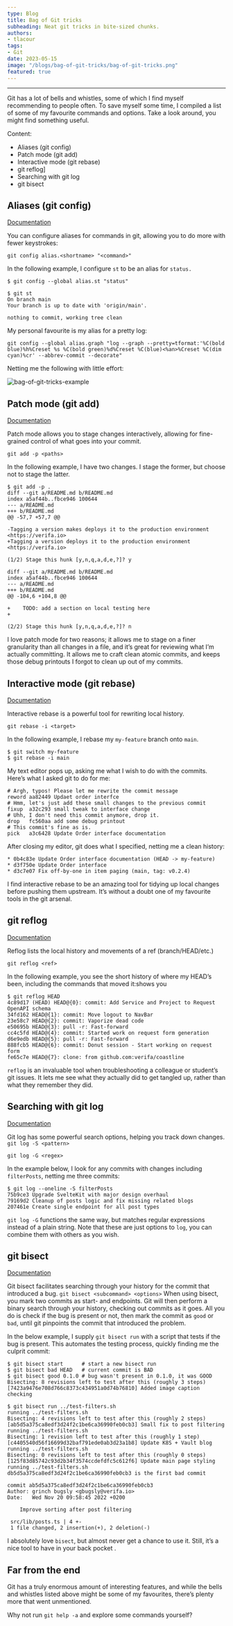 ```yaml
---
type: Blog
title: Bag of Git tricks
subheading: Neat git tricks in bite-sized chunks.
authors:
- tlacour
tags:
- Git
date: 2023-05-15
image: "/blogs/bag-of-git-tricks/bag-of-git-tricks.png"
featured: true
---
```


<script>
    import Admonition from '$lib/posts/admonition.svelte'
</script>

---

Git has a lot of bells and whistles, some of which I find myself recommending to people often.
To save myself some time, I compiled a list of some of my favourite commands and options.
Take a look around, you might find something useful.

Content:

- Aliases (git config)
- Patch mode (git add)
- Interactive mode (git rebase)
- git reflog]
- Searching with git log
- git bisect


## Aliases (git config)

[Documentation](https://git-scm.com/docs/git-config#Documentation/git-config.txt-alias)

You can configure aliases for commands in git, allowing you to do more with fewer keystrokes:

`git config alias.<shortname> "<command>"`

In the following example, I configure `st` to be an alias for `status.`

```
$ git config --global alias.st "status"

$ git st
On branch main
Your branch is up to date with 'origin/main'.

nothing to commit, working tree clean
```

My personal favourite is my alias for a pretty log:

`git config --global alias.graph "log --graph --pretty=tformat:'%C(bold blue)%h%Creset %s %C(bold green)%d%Creset %C(blue)<%an>%Creset %C(dim cyan)%cr' --abbrev-commit --decorate"`

Netting me the following with little effort:

![bag-of-git-tricks-example](/blogs/bag-of-git-tricks/bag-of-git-tricks-example.png)

## Patch mode (git add)

[Documentation](https://git-scm.com/docs/git-add#Documentation/git-add.txt--p)

Patch mode allows you to stage changes interactively, allowing for fine-grained control of what goes into your commit.

`git add -p <paths>`

In the following example, I have two changes. I stage the former, but choose not to stage the latter.

```
$ git add -p .
diff --git a/README.md b/README.md
index a5af44b..fbce946 100644
--- a/README.md
+++ b/README.md
@@ -57,7 +57,7 @@

-Tagging a version makes deploys it to the production environment <https://verifa.io>
+Tagging a version deploys it to the production environment <https://verifa.io>
 
(1/2) Stage this hunk [y,n,q,a,d,e,?]? y

diff --git a/README.md b/README.md
index a5af44b..fbce946 100644
--- a/README.md
+++ b/README.md
@@ -104,6 +104,8 @@ 

+    TODO: add a section on local testing here
+

(2/2) Stage this hunk [y,n,q,a,d,e,?]? n
```

I love patch mode for two reasons; it allows me to stage on a finer granularity than all changes in a file, and it’s great for reviewing what I’m actually committing. It allows me to craft clean atomic commits, and keeps those debug printouts I forgot to clean up out of my commits.

## Interactive mode (git rebase)

[Documentation](https://git-scm.com/docs/git-rebase#Documentation/git-rebase.txt--i)

Interactive rebase is a powerful tool for rewriting local history.

`git rebase -i <target>`

In the following example, I rebase my `my-feature` branch onto `main`.

```
$ git switch my-feature
$ git rebase -i main
```

My text editor pops up, asking me what I wish to do with the commits. Here’s what I asked git to do for me:

```
# Argh, typos! Please let me rewrite the commit message
reword aa82449 Updaet order interfce
# Hmm, let's just add these small changes to the previous commit
fixup  a32c293 small tweak to interface change
# Uhh, I don't need this commit anymore, drop it.
drop   fc560aa add some debug printout
# This commit's fine as is.
pick   a3c6428 Update Order interface documentation
```

After closing my editor, git does what I specified, netting me a clean history:

```
* 0b4c83e Update Order interface documentation (HEAD -> my-feature)
* d3f750e Update Order interface
* d3c7e07 Fix off-by-one in item paging (main, tag: v0.2.4)
```

I find interactive rebase to be an amazing tool for tidying up local changes before pushing them upstream. It’s without a doubt one of my favourite tools in the git arsenal.

## git reflog

[Documentation](https://git-scm.com/docs/git-reflog)

Reflog lists the local history and movements of a ref (branch/HEAD/etc.)

`git reflog <ref>`

In the following example, you see the short history of where my HEAD’s been, including the commands that moved it:shows you

```
$ git reflog HEAD
4c89d17 (HEAD) HEAD@{0}: commit: Add Service and Project to Request OpenAPI schema
34fd162 HEAD@{1}: commit: Move logout to NavBar
23e58c7 HEAD@{2}: commit: Vaporize dead code
e50695b HEAD@{3}: pull -r: Fast-forward
cc4c5fd HEAD@{4}: commit: Started work on request form generation
d6e9edb HEAD@{5}: pull -r: Fast-forward
888fcb5 HEAD@{6}: commit: Donut session - Start working on request form
fe65c7e HEAD@{7}: clone: from github.com:verifa/coastline
```

`reflog` is an invaluable tool when troubleshooting a colleague or student’s git issues. It lets me see what they actually did to get tangled up, rather than what they remember they did.

## Searching with git log

[Documentation](https://git-scm.com/docs/git-log#Documentation/git-log.txt--Sltstringgt)

Git log has some powerful search options, helping you track down changes.
`git log -S <pattern>`

`git log -G <regex>`

In the example below, I look for any commits with changes including `filterPosts`, netting me three commits:

```
$ git log --oneline -S filterPosts
75b9ce3 Upgrade SvelteKit with major design overhaul
79169d2 Cleanup of posts logic and fix missing related blogs
207461e Create single endpoint for all post types
```

`git log -G` functions the same way, but matches regular expressions instead of a plain string. Note that these are just options to `log`, you can combine them with others as you wish.

## git bisect

[Documentation](https://git-scm.com/docs/git-bisect)

Git bisect facilitates searching through your history for the commit that introduced a bug.
`git bisect <subcommand> <options>`
When using bisect, you mark two commits as start- and endpoints. Git will then perform a binary search through your history, checking out commits as it goes. All you do is check if the bug is present or not, then mark the commit as `good` or `bad`, until git pinpoints the commit that introduced the problem.

In the below example, I supply `git bisect run` with a script that tests if the bug is present. This automates the testing process, quickly finding me the culprit commit:

```
$ git bisect start      # start a new bisect run
$ git bisect bad HEAD   # current commit is BAD
$ git bisect good 0.1.0 # bug wasn't present in 0.1.0, it was GOOD
Bisecting: 8 revisions left to test after this (roughly 3 steps)
[7423a9476e708d766c8373c434951a0d74b76810] Added image caption checking

$ git bisect run ../test-filters.sh
running ../test-filters.sh
Bisecting: 4 revisions left to test after this (roughly 2 steps)
[ab5d5a375ca8edf3d24f2c1be6ca36990feb0cb3] Small fix to post filtering
running ../test-filters.sh
Bisecting: 1 revision left to test after this (roughly 1 step)
[c4405540d56f16699d32baf791ede0ab3d23a1b8] Update K8S + Vault blog
running ../test-filters.sh
Bisecting: 0 revisions left to test after this (roughly 0 steps)
[125f83d85742c93d2b34f3574ccdefdfc5c612f6] Update main page styling
running ../test-filters.sh
db5d5a375ca8edf3d24f2c1be6ca36990feb0cb3 is the first bad commit

commit ab5d5a375ca8edf3d24f2c1be6ca36990feb0cb3
Author: grinch bugsly <gbugsly@verifa.io>
Date:   Wed Nov 20 09:58:45 2022 +0200

    Improve sorting after post filtering

 src/lib/posts.ts | 4 +-
 1 file changed, 2 insertion(+), 2 deletion(-)
```

I absolutely love `bisect`, but almost never get a chance to use it. Still, it’s a nice tool to have in your back pocket .

## Far from the end

Git has a truly enormous amount of interesting features, and while the bells and whistles listed above might be some of my favourites, there’s plenty more that went unmentioned.

Why not run `git help -a` and explore some commands yourself?